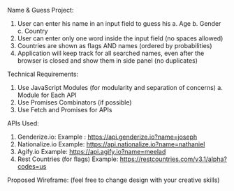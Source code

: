 Name & Guess Project:
1)	User can enter his name in an input field to guess his 
a.	Age
b.	Gender
c.	Country
2)	User can enter only one word inside the input field (no spaces allowed)
3)	Countries are shown as flags AND names (ordered by probabilities)
4)	Application will keep track for all searched names, even after the browser is closed and show them in side panel (no duplicates)

Technical Requirements:
1)	Use JavaScript Modules (for modularity and separation of concerns) 
a.	Module for Each API
2)	Use Promises Combinators (if possible)
3)	Use Fetch and Promises for APIs

APIs Used:
1)	Genderize.io: 
Example : https://api.genderize.io?name=joseph
2)	Nationalize.io
Example: https://api.nationalize.io?name=nathaniel
3)	Agify.io
Example: https://api.agify.io?name=meelad
4)	Rest Countries (for flags)
Example: https://restcountries.com/v3.1/alpha?codes=us

Proposed Wireframe: (feel free to change design with your creative skills)
